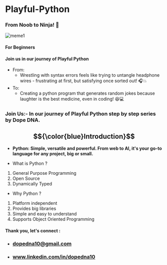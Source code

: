 # Playful-Python
### From Noob to Ninja! 🎯
![meme1](https://github.com/dopeDNA/Playful-Python/assets/169386428/a0ed37d5-f099-4e31-936c-97611195cfa8)
#### For Beginners
#### Join us in our journey of Playful Python
- From:
    - Wrestling with syntax errors
feels like trying to untangle
headphone wires - frustrating
at first, but satisfying once
sorted out! 🎧💥
- To:
   - Creating a python program that
generates random jokes because laughter is the best medicine,
even in coding! 😆💻
### Join Us:- In our journey of Playful Python step by step series by Dope DNA.  


## $${\color{blue}Introduction}$$
* **Python: Simple, versatile and powerful. From web to AI, it's your go-to language for any project, big or small.**

* What is Python ?
1. General Purpose Programming
2. Open Source
3. Dynamically Typed

* Why Python ?
1. Platform independent
2. Provides big libraries
3. Simple and easy to understand
4. Supports Object Oriented Programming

#### Thank you, let's connect :
   - ### dopedna10@gmail.com
   - ### www.linkedin.com/in/dopedna10
